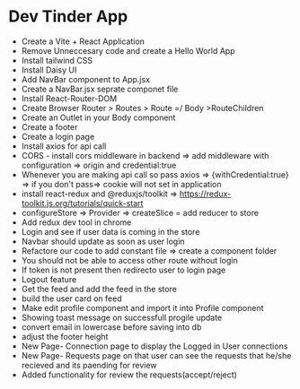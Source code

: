 # Dev Tinder App

- Create a Vite + React Application
- Remove Unneccesary code and create a Hello World App
- Install tailwind CSS
- Install Daisy UI
- Add NavBar component to App.jsx
- Create a NavBar.jsx seprate componet file
- Install React-Router-DOM
- Create Browser Router > Routes > Route =/ Body >RouteChildren
- Create an Outlet in your Body component
- Create a footer
- Create a login page
- Install axios for api call
- CORS - install cors middleware in backend => add middleware with configuration => origin and credential:true
- Whenever you are making api call so pass axios => {withCredential:true} => if you don't pass=> cookie will not set in application
- install react-redux and @reduxjs/toolkit => https://redux-toolkit.js.org/tutorials/quick-start
- configureStore => Provider => createSlice = add reducer to store
- Add redux dev tool in chrome
- Login and see if user data is coming in the store
- Navbar should update as soon as user login
- Refactore our code to add constant file => create a component folder
- You should not be able to access other route without login
- If token is not present then redirecto user to login page
- Logout feature
- Get the feed and add the feed in the store
- build the user card on feed
- Make edit profile component and import it into Profile component
- Showing toast message on successfull progile update
- convert email in lowercase before saving into db
- adjust the footer height
- New Page- Connection page to display the Logged in User connections
- New Page- Requests page on that user can see the requests that he/she recieved and its paending for review
- Added functionality for review the requests(accept/reject)
